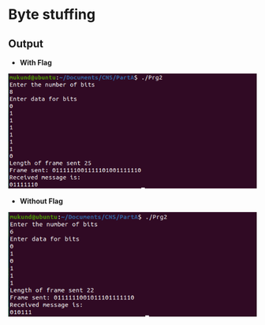 # Byte stuffing 

## Output
- **With Flag** 

![Screenshot](withflag.png)

- **Without Flag**

![Screenshot](withoutflag.png)
